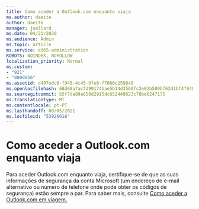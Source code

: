 ```yaml
---
title: Como aceder a Outlook.com enquanto viaja
ms.author: daeite
author: daeite
manager: joallard
ms.date: 04/21/2020
ms.audience: Admin
ms.topic: article
ms.service: o365-administration
ROBOTS: NOINDEX, NOFOLLOW
localization_priority: Normal
ms.custom:
- "921"
- "8000056"
ms.assetid: d497edc0-f945-4c45-9fe0-f7060c259848
ms.openlocfilehash: 68d68a7acfd99174bae5b14d3560fc2e02b580bf62d1bf4f948543708c901a8e
ms.sourcegitcommit: b5f7da89a650d2915dc652449623c78be6247175
ms.translationtype: MT
ms.contentlocale: pt-PT
ms.lasthandoff: 08/05/2021
ms.locfileid: "53926616"
---
```

# <a name="how-to-access-outlookcom-while-traveling"></a>Como aceder a Outlook.com enquanto viaja

Para aceder Outlook.com enquanto viaja, certifique-se de que as suas informações de segurança da conta Microsoft (um endereço de e-mail alternativo ou número de telefone onde pode obter os códigos de segurança) estão sempre a par. Para saber mais, consulte [Como aceder a Outlook.com em viagem.](https://support.office.com/article/c44f16da-7156-4890-853c-286aafeda87e?wt.mc_id=Office_Outlook_com_Alchemy)
